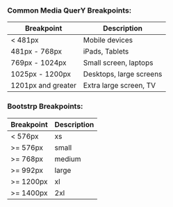 ### Common Media QuerY Breakpoints:

| Breakpoint         | Description             |
| ------------------ | ----------------------- |
| < 481px            | Mobile devices          |
| 481px - 768px      | iPads, Tablets          |
| 769px - 1024px     | Small screen, laptops   |
| 1025px - 1200px    | Desktops, large screens |
| 1201px and greater | Extra large screen, TV  |

### Bootstrp Breakpoints:

| Breakpoint | Description |
| ---------- | ----------- |
| < 576px    | xs          |
| >= 576px   | small       |
| >= 768px   | medium      |
| >= 992px   | large       |
| >= 1200px  | xl          |
| >= 1400px  | 2xl         |

###
